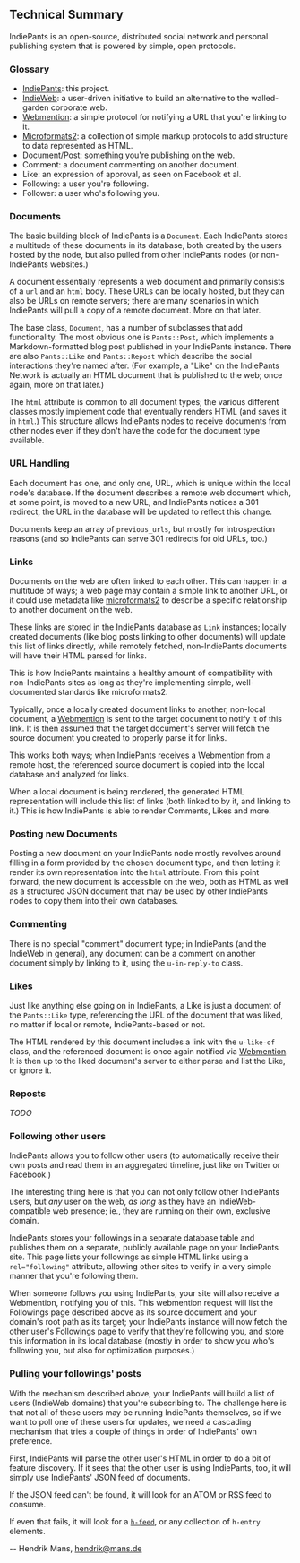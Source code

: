 ## Technical Summary

IndiePants is an open-source, distributed social network and personal
publishing system that is powered by simple, open protocols.

### Glossary

- [IndiePants]: this project.
- [IndieWeb]: a user-driven initiative to build an alternative to the walled-garden corporate web.
- [Webmention]: a simple protocol for notifying a URL that you're linking to it.
- [Microformats2]: a collection of simple markup protocols to add structure to data represented as HTML.
- Document/Post: something you're publishing on the web.
- Comment: a document commenting on another document.
- Like: an expression of approval, as seen on Facebook et al.
- Following: a user you're following.
- Follower: a user who's following you.

### Documents

The basic building block of IndiePants is a `Document`. Each IndiePants
stores a multitude of these documents in its database, both created by
the users hosted by the node, but also pulled from other IndiePants
nodes (or non-IndiePants websites.)

A document essentially represents a web document and primarily consists of
a `url` and an `html` body. These URLs can be locally hosted, but they can also
be URLs on remote servers; there are many scenarios in which IndiePants will
pull a copy of a remote document. More on that later.

The base class, `Document`, has a number of subclasses that add functionality.
The most obvious one is `Pants::Post`, which implements a Markdown-formatted
blog post published in your IndiePants instance. There are also `Pants::Like`
and `Pants::Repost` which describe the social interactions they're named after.
(For example, a "Like" on the IndiePants Network is actually an HTML document
that is published to the web; once again, more on that later.)

The `html` attribute is common to all document types; the various different
classes mostly implement code that eventually renders HTML (and saves it in `html`.)
This structure allows IndiePants nodes to receive documents from other nodes
even if they don't have the code for the document type available.


### URL Handling

Each document has one, and only one, URL, which is unique within the local node's
database. If the document describes a remote web document which, at some point,
is moved to a new URL, and IndiePants notices a 301 redirect, the URL in the database
will be updated to reflect this change.

Documents keep an array of `previous_urls`, but mostly for introspection reasons
(and so IndiePants can serve 301 redirects for old URLs, too.)


### Links

Documents on the web are often linked to each other. This can happen in a multitude
of ways; a web page may contain a simple link to another URL, or it could
use metadata like [microformats2] to describe a specific relationship to another
document on the web.

These links are stored in the IndiePants database as
`Link` instances; locally created documents (like blog posts linking to other documents)
will update this list of links directly, while remotely fetched, non-IndiePants
documents will have their HTML parsed for links.

This is how IndiePants maintains a healthy amount of compatibility with non-IndiePants
sites as long as they're implementing simple, well-documented standards like
microformats2.

Typically, once a locally created document links to another, non-local document,
a [Webmention] is sent to the target document to notify it of this link. It is then
assumed that the target document's server will fetch the source document you created
to properly parse it for links.

This works both ways; when IndiePants receives a Webmention from a remote host,
the referenced source document is copied into the local database and analyzed for links.

When a local document is being rendered, the generated HTML representation will
include this list of links (both linked to by it, and linking to it.) This is how
IndiePants is able to render Comments, Likes and more.


### Posting new Documents

Posting a new document on your IndiePants node mostly revolves around filling in
a form provided by the chosen document type, and then letting it render its own
representation into the `html` attribute. From this point forward, the new
document is accessible on the web, both as HTML as well as a structured JSON document
that may be used by other IndiePants nodes to copy them into their own databases.


### Commenting

There is no special "comment" document type; in IndiePants (and the IndieWeb
in general), any document can be a comment on another document simply by linking
to it, using the `u-in-reply-to` class.


### Likes

Just like anything else going on in IndiePants, a Like is just a document of the
`Pants::Like` type, referencing the URL of the document that was liked, no matter
if local or remote, IndiePants-based or not.

The HTML rendered by this document includes a link with the `u-like-of` class,
and the referenced document is once again notified via [Webmention]. It is then
up to the liked document's server to either parse and list the Like, or
ignore it.


### Reposts

_TODO_

### Following other users

IndiePants allows you to follow other users (to automatically receive their own
posts and read them in an aggregated timeline, just like on Twitter or Facebook.)

The interesting thing here is that you can not only follow other IndiePants users,
but _any_ user on the web, _as long_ as they have an IndieWeb-compatible web
presence; ie., they are running on their own, exclusive domain.

IndiePants stores your followings in a separate database table and publishes them
on a separate, publicly available page on your IndiePants site. This page lists
your followings as simple HTML links using a `rel="following"` attribute, allowing
other sites to verify in a very simple manner that you're following them.

When someone follows you using IndiePants, your site will also receive a Webmention,
notifying you of this. This webmention request will list the Followings page
described above as its source document and your domain's root path as its target;
your IndiePants instance will now fetch the other user's Followings page to verify
that they're following you, and store this information in its local database
(mostly in order to show you who's following you, but also for optimization purposes.)


### Pulling your followings' posts

With the mechanism described above, your IndiePants will build a list of users
(IndieWeb domains) that you're subscribing to. The challenge here is that not all
of these users may be running IndiePants themselves, so if we want to poll
one of these users for updates, we need a cascading mechanism that tries a couple
of things in order of IndiePants' own preference.

First, IndiePants will parse the other user's HTML in order to do a bit of feature
discovery. If it sees that the other user is using IndiePants, too, it will simply
use IndiePants' JSON feed of documents.

If the JSON feed can't be found, it will look for an ATOM or RSS feed to consume.

If even that fails, it will look for a [`h-feed`](http://microformats.org/wiki/h-feed),
or any collection of `h-entry` elements.


-- Hendrik Mans, hendrik@mans.de

[Webmention]: webmention.org
[microformats2]: http://microformats.org/wiki/microformats2
[IndiePants]: https://github.com/hmans/indiepants
[IndieWeb]: http://indiewebcamp.com/

